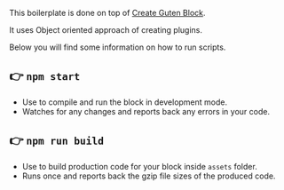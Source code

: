 This boilerplate is done on top of [Create Guten Block](https://github.com/ahmadawais/create-guten-block).

It uses Object oriented approach of creating plugins.

Below you will find some information on how to run scripts.

## 👉  `npm start`
- Use to compile and run the block in development mode.
- Watches for any changes and reports back any errors in your code.

## 👉  `npm run build`
- Use to build production code for your block inside `assets` folder.
- Runs once and reports back the gzip file sizes of the produced code.
